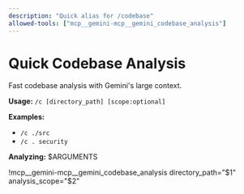 ```yaml
---
description: "Quick alias for /codebase"
allowed-tools: ["mcp__gemini-mcp__gemini_codebase_analysis"]
---
```


# Quick Codebase Analysis

Fast codebase analysis with Gemini's large context.

**Usage:** `/c [directory_path] [scope:optional]`

**Examples:**
- `/c ./src`
- `/c . security`

**Analyzing:** $ARGUMENTS

!mcp__gemini-mcp__gemini_codebase_analysis directory_path="$1" analysis_scope="$2"
